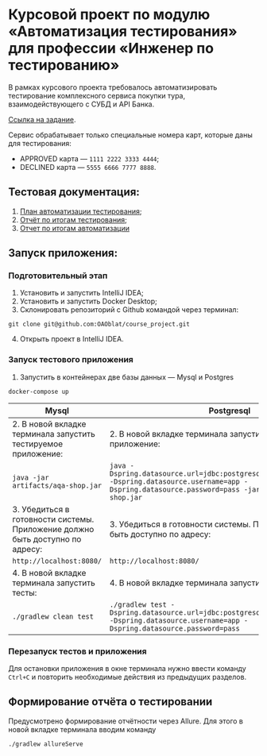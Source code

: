 # Курсовой проект по модулю «Автоматизация тестирования» для профессии «Инженер по тестированию»

В рамках курсового проекта требовалось автоматизировать тестирование комплексного сервиса покупки тура,
взаимодействующего с СУБД и API Банка.

[Ссылка на задание](https://github.com/netology-code/aqa-qamid-diplom.git).

Сервис обрабатывает только специальные номера карт, которые даны для тестирования:

* APPROVED карта — `1111 2222 3333 4444`;
* DECLINED карта — `5555 6666 7777 8888`.

## Тестовая документация:

1. [План автоматизации тестирования](documentation/Plan.md);
1. [Отчёт по итогам тестирования](documentation/Report.md);
1. [Отчет по итогам автоматизации](documentation/Summary.md)

## Запуск приложения:

### Подготовительный этап

1. Установить и запустить IntelliJ IDEA;
2. Установить и запустить Docker Desktop;
3. Склонировать репозиторий с Github командой через терминал:
```
git clone git@github.com:OAOblat/course_project.git
```
4. Открыть проект в IntelliJ IDEA.
   
### Запуск тестового приложения 

1. Запустить в контейнерах две базы данных — Mysql и Postgres
```
docker-compose up
```
| Mysql                                                        |Postgresql                                                    |
|--------------------------------------------------------------|--------------------------------------------------------------|
|2. В новой вкладке терминала запустить тестируемое приложение:|2. В новой вкладке терминала запустить тестируемое приложение:|
|``` java -jar artifacts/aqa-shop.jar ```                      |```java -Dspring.datasource.url=jdbc:postgresql://localhost:5432/app -Dspring.datasource.username=app -Dspring.datasource.password=pass -jar ./artifacts/aqa-shop.jar```|
|3. Убедиться в готовности системы. Приложение должно быть доступно по адресу: |3. Убедиться в готовности системы. Приложение должно быть доступно по адресу: |
|``` http://localhost:8080/ ```                                |``` http://localhost:8080/ ```                                |
|4. В новой вкладке терминала запустить тесты:                 |4. В новой вкладке терминала запустить тесты:                 |
|``` ./gradlew clean test ```                                  |``` ./gradlew test -Dspring.datasource.url=jdbc:postgresql://localhost:5432/app -Dspring.datasource.username=app -Dspring.datasource.password=pass ```|      
### Перезапуск тестов и приложения

Для остановки приложения в окне терминала нужно ввести команду `Ctrl+С` и повторить необходимые действия из предыдущих
разделов.

## Формирование отчёта о тестировании

Предусмотрено формирование отчётности через Allure. Для этого в новой вкладке терминала вводим команду

```
./gradlew allureServe
```
